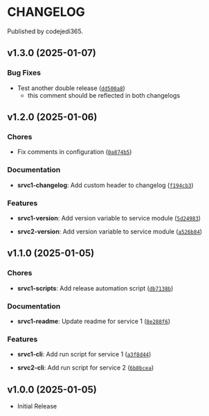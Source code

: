 # CHANGELOG

Published by codejedi365.

<!-- version list -->

## v1.3.0 (2025-01-07)

### Bug Fixes

- Test another double release ([`dd500a8`](https://github.com/marc-at-brightnight/psr-monorepo-poweralpha/commit/dd500a820e6191f57a97d2c068a8309255846808))
    - this comment should be reflected in both changelogs


## v1.2.0 (2025-01-06)

### Chores

- Fix comments in configuration ([`0a874b5`](https://github.com/codejedi365/psr-monorepo-poweralpha/commit/0a874b5b7a86f5c10b0403d670457d895c1411ea))

### Documentation

- **srvc1-changelog**: Add custom header to changelog ([`f194cb3`](https://github.com/codejedi365/psr-monorepo-poweralpha/commit/f194cb335b2bf8c1b8391b9f379735e422e4ea34))

### Features

- **srvc1-version**: Add version variable to service module ([`5d24983`](https://github.com/codejedi365/psr-monorepo-poweralpha/commit/5d24983d88b76e2d1c51706bb1fd5c24f66baf88))

- **srvc2-version**: Add version variable to service module ([`a526b84`](https://github.com/codejedi365/psr-monorepo-poweralpha/commit/a526b84af2e2138abd2545b04cf5bb331bf20079))


## v1.1.0 (2025-01-05)

### Chores

- **srvc1-scripts**: Add release automation script ([`db7138b`](https://github.com/codejedi365/psr-monorepo-poweralpha/commit/db7138b3be7704620ca1ecdd6fa9eb14edd3f5c0))

### Documentation

- **srvc1-readme**: Update readme for service 1 ([`8e288f6`](https://github.com/codejedi365/psr-monorepo-poweralpha/commit/8e288f65a9e5ce77cdda6506176263aa0cba4966))

### Features

- **srvc1-cli**: Add run script for service 1 ([`a3f8d44`](https://github.com/codejedi365/psr-monorepo-poweralpha/commit/a3f8d44c89450c52088e3f8603829c6326b938b5))

- **srvc2-cli**: Add run script for service 2 ([`6b8bcea`](https://github.com/codejedi365/psr-monorepo-poweralpha/commit/6b8bcea3bfb4f53cd243147d4bccd5d39b980584))


## v1.0.0 (2025-01-05)

- Initial Release
